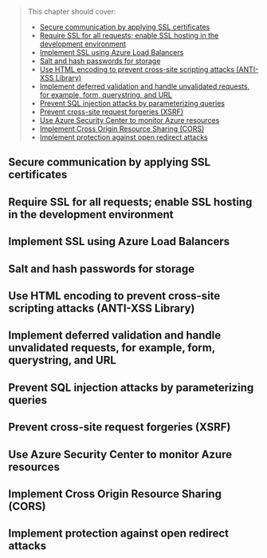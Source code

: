 > This chapter should cover:
> - [Secure communication by applying SSL certificates]()
> - [Require SSL for all requests; enable SSL hosting in the development environment]()
> - [Implement SSL using Azure Load Balancers]()
> - [Salt and hash passwords for storage]()
> - [Use HTML encoding to prevent cross-site scripting attacks (ANTI-XSS Library)]()
> - [Implement deferred validation and handle unvalidated requests, for example, form, querystring, and URL]()
> - [Prevent SQL injection attacks by parameterizing queries]()
> - [Prevent cross-site request forgeries (XSRF)]()
> - [Use Azure Security Center to monitor Azure resources]()
> - [Implement Cross Origin Resource Sharing (CORS)]()
> - [Implement protection against open redirect attacks]()

## Secure communication by applying SSL certificates
## Require SSL for all requests; enable SSL hosting in the development environment
## Implement SSL using Azure Load Balancers
## Salt and hash passwords for storage
## Use HTML encoding to prevent cross-site scripting attacks (ANTI-XSS Library)
## Implement deferred validation and handle unvalidated requests, for example, form, querystring, and URL
## Prevent SQL injection attacks by parameterizing queries
## Prevent cross-site request forgeries (XSRF)
## Use Azure Security Center to monitor Azure resources
## Implement Cross Origin Resource Sharing (CORS)
## Implement protection against open redirect attacks